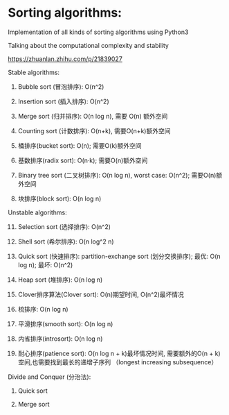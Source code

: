 # Sorting algorithms:

Implementation of all kinds of sorting algorithms using Python3

Talking about the computational complexity and stability

https://zhuanlan.zhihu.com/p/21839027


Stable algorithms:

01. Bubble sort (冒泡排序): O(n^2)

02. Insertion sort (插入排序): O(n^2)

03. Merge sort (归并排序): O(n log n), 需要 O(n) 额外空间

04. Counting sort (计数排序): O(n+k), 需要O(n+k)额外空间

05. 桶排序(bucket sort): O(n); 需要O(k)额外空间

06. 基数排序(radix sort): O(n·k); 需要O(n)额外空间

07. Binary tree sort (二叉树排序): O(n log n), worst case: O(n^2); 需要O(n)额外空间

08. 块排序(block sort): O(n log n)


Unstable algorithms:

11. Selection sort (选择排序): O(n^2)

12. Shell sort (希尔排序): O(n log^2 n)

13. Quick sort (快速排序): partition-exchange sort (划分交换排序); 最优: O(n log n); 最坏: O(n^2)

14. Heap sort (堆排序): O(n log n)

15. Clover排序算法(Clover sort): O(n)期望时间, O(n^2)最坏情况

16. 梳排序: O(n log n)

17. 平滑排序(smooth sort): O(n log n)

18. 内省排序(introsort): O(n log n)

19. 耐心排序(patience sort): O(n log n + k)最坏情况时间, 需要额外的O(n + k)空间,也需要找到最长的递增子序列
（longest increasing subsequence）


Divide and Conquer (分治法):

1. Quick sort

2. Merge sort
